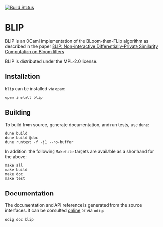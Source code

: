 [![Build Status](https://travis-ci.org/p2pcollab/ocaml-blip.svg?branch=master)](https://travis-ci.org/p2pcollab/ocaml-blip)

# BLIP

BLIP is an OCaml implementation of the BLoom-then-FLip algorithm as described in the paper [BLIP: Non-interactive Differentially-Private Similarity Computation on Bloom filters](http://www.academia.edu/download/32383514/Blip-LNCS-Proof.pdf)

BLIP is distributed under the MPL-2.0 license.

## Installation

``blip`` can be installed via `opam`:

    opam install blip

## Building

To build from source, generate documentation, and run tests, use `dune`:

    dune build
    dune build @doc
    dune runtest -f -j1 --no-buffer

In addition, the following `Makefile` targets are available
 as a shorthand for the above:

    make all
    make build
    make doc
    make test

## Documentation

The documentation and API reference is generated from the source interfaces.
It can be consulted [online][doc] or via `odig`:

    odig doc blip

[doc]: https://p2pcollab.net/doc/blip/
